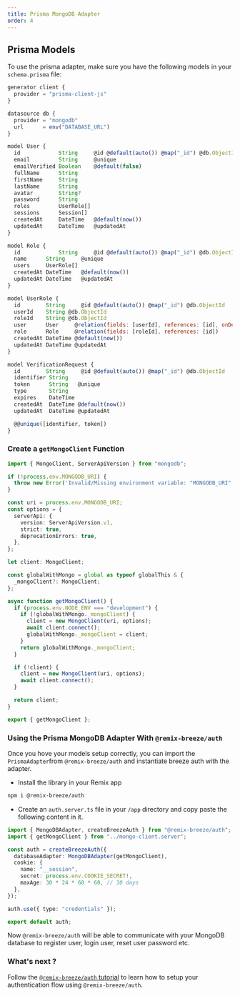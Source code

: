 ```yaml
---
title: Prisma MongoDB Adapter
order: 4
---
```


## Prisma Models

To use the prisma adapter, make sure you have the following models in your `schema.prisma` file:

```js
generator client {
  provider = "prisma-client-js"
}

datasource db {
  provider = "mongodb"
  url      = env("DATABASE_URL")
}

model User {
  id            String     @id @default(auto()) @map("_id") @db.ObjectId
  email         String     @unique
  emailVerified Boolean    @default(false)
  fullName      String
  firstName     String
  lastName      String
  avatar        String?
  password      String
  roles         UserRole[]
  sessions      Session[]
  createdAt     DateTime   @default(now())
  updatedAt     DateTime   @updatedAt
}

model Role {
  id            String     @id @default(auto()) @map("_id") @db.ObjectId
  name      String     @unique
  users     UserRole[]
  createdAt DateTime   @default(now())
  updatedAt DateTime   @updatedAt
}

model UserRole {
  id        String     @id @default(auto()) @map("_id") @db.ObjectId
  userId    String @db.ObjectId
  roleId    String @db.ObjectId
  user      User     @relation(fields: [userId], references: [id], onDelete: Cascade)
  role      Role     @relation(fields: [roleId], references: [id])
  createdAt DateTime @default(now())
  updatedAt DateTime @updatedAt
}

model VerificationRequest {
  id        String     @id @default(auto()) @map("_id") @db.ObjectId
  identifier String
  token      String   @unique
  type       String
  expires    DateTime
  createdAt  DateTime @default(now())
  updatedAt  DateTime @updatedAt

  @@unique([identifier, token])
}
```

### Create a `getMongoClient` Function

```ts
import { MongoClient, ServerApiVersion } from "mongodb";

if (!process.env.MONGODB_URI) {
  throw new Error('Invalid/Missing environment variable: "MONGODB_URI"');
}

const uri = process.env.MONGODB_URI;
const options = {
  serverApi: {
    version: ServerApiVersion.v1,
    strict: true,
    deprecationErrors: true,
  },
};

let client: MongoClient;

const globalWithMongo = global as typeof globalThis & {
  _mongoClient?: MongoClient;
};

async function getMongoClient() {
  if (process.env.NODE_ENV === "development") {
    if (!globalWithMongo._mongoClient) {
      client = new MongoClient(uri, options);
      await client.connect();
      globalWithMongo._mongoClient = client;
    }
    return globalWithMongo._mongoClient;
  }

  if (!client) {
    client = new MongoClient(uri, options);
    await client.connect();
  }

  return client;
}

export { getMongoClient };
```

### Using the Prisma MongoDB Adapter With `@remix-breeze/auth`

Once you hove your models setup correctly, you can import the `PrismaAdapter`from `@remix-breeze/auth` and instantiate breeze auth with the adapter.

- Install the library in your Remix app

```bash
npm i @remix-breeze/auth
```

- Create an `auth.server.ts` file in your `/app` directory and copy paste the following content in it.

```ts
import { MongoDBAdapter, createBreezeAuth } from "@remix-breeze/auth";
import { getMongoClient } from "../mongo-client.server";

const auth = createBreezeAuth({
  databaseAdapter: MongoDBAdapter(getMongoClient),
  cookie: {
    name: "__session",
    secret: process.env.COOKIE_SECRET!,
    maxAge: 30 * 24 * 60 * 60, // 30 days
  },
});

auth.use({ type: "credentials" });

export default auth;
```

Now `@remix-breeze/auth` will be able to communicate with your MongoDB database to register user, login user, reset user password etc.

### What's next ?

Follow the [`@remix-breeze/auth` tutorial](/docs/en/authentication/remix-breeze-auth) to learn how to setup your authentication flow using `@remix-breeze/auth`.
